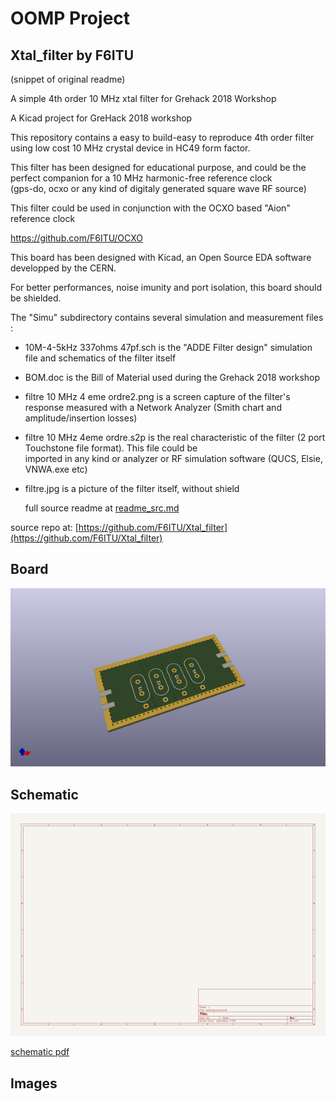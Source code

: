 # OOMP Project  
## Xtal_filter  by F6ITU  
  
(snippet of original readme)  
  
A simple 4th order 10 MHz xtal filter for Grehack 2018 Workshop  
  
A Kicad project for GreHack 2018 workshop  
  
This repository contains a easy to build-easy to reproduce 4th order filter using low cost 10 MHz crystal device in HC49 form factor.  
  
This filter has been designed for educational purpose, and could be the perfect companion for a 10 MHz harmonic-free reference clock   
(gps-do, ocxo or any kind of digitaly generated square wave RF source)  
  
This filter could be used in conjunction with the OCXO based "Aion" reference clock   
  
https://github.com/F6ITU/OCXO  
  
This board has been designed with Kicad, an Open Source EDA software developped by the CERN.  
  
For better performances, noise imunity and port isolation, this board should be shielded.   
  
The "Simu" subdirectory contains several simulation and measurement files :   
* 10M-4-5kHz 337ohms 47pf.sch is the "ADDE Filter design" simulation file and schematics of the filter itself  
* BOM.doc is the Bill of Material used during the Grehack 2018 workshop  
* filtre 10 MHz 4 eme ordre2.png is a screen capture of the filter's response measured with a Network Analyzer (Smith chart and amplitude/insertion losses)   
* filtre 10 MHz 4eme ordre.s2p is the real characteristic of the filter (2 port Touchstone file format). This file could be   
imported in any kind or analyzer or RF simulation software (QUCS, Elsie, VNWA.exe etc)  
* filtre.jpg is a picture of the filter itself, without shield  
  
  full source readme at [readme_src.md](readme_src.md)  
  
source repo at: [https://github.com/F6ITU/Xtal_filter](https://github.com/F6ITU/Xtal_filter)  
## Board  
  
[![working_3d.png](working_3d_600.png)](working_3d.png)  
## Schematic  
  
[![working_schematic.png](working_schematic_600.png)](working_schematic.png)  
  
[schematic pdf](working_schematic.pdf)  
## Images  
